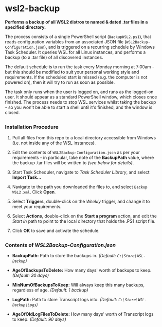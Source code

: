 # wsl2-backup

**Performs a backup of all WSL2 distros to named & dated .tar files in a specified directory.**

The process consists of a single PowerShell script (`BackupWSL2.ps1`), that reads configuration variables from an associated JSON file (`WSL2Backup-Configuration.json`), and is triggered on a recurring schedule by Windows Task Scheduler. It queries WSL for all Linux instances, and performs a backup (to a .tar file) of all discovered instances.

The default schedule is to run the task every Monday morning at 7:00am - but this should be modified to suit your personal working style and requirements. If the scheduled start is missed (e.g. the computer is not powered on), then it will try to run as soon as possible.

The task only runs when the user is logged on, and runs as the logged-on user. It should appear as a standard PowerShell window, which closes once finished. The process needs to stop WSL services whilst taking the backup - so you won't be able to start a shell until it's finished, and the window is closed.


##
### Installation Procedure
1. Pull all files from this repo to a local directory accessible from Windows (i.e. not inside any of the WSL instances).

2. Edit the contents of `WSL2Backup-Configuration.json` as per your requirements - in particular, take note of the **BackupPath** value, where the backup .tar files will be written to *(see below for details)*.

3. Start Task Scheduler, navigate to *Task Scheduler Library*, and select **Import Task...**

4. Navigate to the path you downloaded the files to, and select `Backup WSL2.xml`. Click **Open**.

5. Select **Triggers**, double-click on the *Weekly* trigger, and change it to meet your requirements.

6. Select **Actions**, double-click on the **Start a program** action, and edit the *Start in* path to point to the local directory that holds the .PS1 script file.

7. Click **OK** to save and activate the schedule.

##
### Contents of *WSL2Backup-Configuration.json*

- **BackupPath:** Path to store the backups in. *(Default: `C:\Store\WSL-Backup`)*

- **AgeOfBackupsToDelete:** How many days' worth of backups to keep. *(Default: 30 days)*

- **MinNumOfBackupsToKeep:** Will always keep this many backups, regardless of age. *(Default: 1 backup)*

- **LogPath:** Path to store Transcript logs into. *(Default: `C:\Store\WSL-Backup\Logs`)*

- **AgeOfOldLogFilesToDelete:** How many days' worth of Transcript logs to keep. *(Default: 90 days)*
